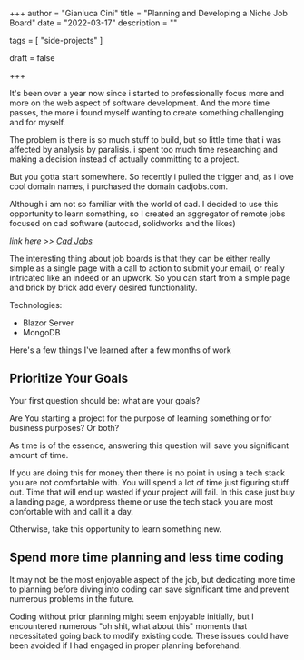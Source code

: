 +++
author = "Gianluca Cini"
title = "Planning and Developing a Niche Job Board"
date = "2022-03-17"
description = ""

tags = [
    "side-projects"
]

draft = false

+++

It's been over a year now since i started to professionally focus more and more on the web aspect of software development. And the more time passes, the more i found myself wanting to create something challenging and for myself.

The problem is there is so much stuff to build, but so little time that i was affected by analysis by paralisis. i spent too much time researching and making a decision instead of actually committing to a project.

But you gotta start somewhere. So recently i pulled the trigger and, as i love cool domain names, i purchased the domain cadjobs.com.

Although i am not so familiar with the world of cad. I decided to use this opportunity to learn something, so I created an aggregator of remote jobs focused on cad software (autocad, solidworks and the likes)

*link here >> [Cad Jobs](https://cadjobs.com)*

The interesting thing about job boards is that they can be either really simple as a single page with a call to action to submit your email, or really intricated like an indeed or an upwork. So you can start from a simple page and brick by brick add every desired functionality.

Technologies:
- Blazor Server
- MongoDB

Here's a few things I've learned after a few months of work

## Prioritize Your Goals
Your first question should be: what are your goals?

Are You starting a project for the purpose of learning something or for business purposes? Or both?

As time is of the essence, answering this question will save you significant amount of time. 

If you are doing this for money then there is no point in using a tech stack you are not comfortable with. You will spend a lot of time just figuring stuff out. Time that will end up wasted if your project will fail. In this case just buy a landing page, a wordpress theme or use the tech stack you are most confortable with and call it a day. 

Otherwise, take this opportunity to learn something new.

## Spend more time planning and less time coding
It may not be the most enjoyable aspect of the job, but dedicating more time to planning before diving into coding can save significant time and prevent numerous problems in the future.

Coding without prior planning might seem enjoyable initially, but I encountered numerous "oh shit, what about this" moments that necessitated going back to modify existing code. These issues could have been avoided if I had engaged in proper planning beforehand.

